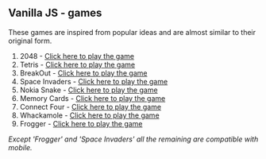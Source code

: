 ## Vanilla JS - games  
These games are inspired from popular ideas and are almost similar to their original form.  
  
  1. 2048                - [Click here to play the game](https://stephenmarri.github.io/games/2048/)
  1. Tetris         - [Click here to play the game](https://stephenmarri.github.io/games/tetris/)  
  2. BreakOut       - [Click here to play the game](https://stephenmarri.github.io/games/breakout/)  
  3. Space Invaders - [Click here to play the game](https://stephenmarri.github.io/games/spaceInvaders/)
  4. Nokia Snake    - [Click here to play the game](https://stephenmarri.github.io/games/nokiasnake/)  
  5. Memory Cards   - [Click here to play the game](https://stephenmarri.github.io/games/memoryCards/)  
  6. Connect Four   - [Click here to play the game](https://stephenmarri.github.io/games/connectfour/)  
  7. Whackamole     - [Click here to play the game](https://stephenmarri.github.io/games/whackamole/)  
  8. Frogger        - [Click here to play the game](https://stephenmarri.github.io/games/frogger/)  
  
  
<em>Except 'Frogger' and 'Space Invaders' all the remaining are compatible with mobile.</em>

